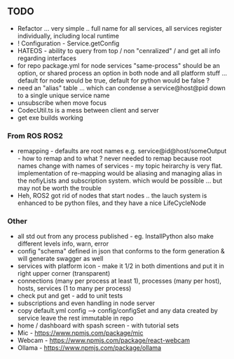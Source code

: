 ## TODO
* Refactor ... very simple .. full name for all services, all services register individually, including local runtime
* ! Configuration - Service.getConfig
* HATEOS - ability to query from top / non "cenralized" / and get all info regarding interfaces
* for repo package.yml for node services "same-process" should be an option, or shared process an option in both
  node and all platform stuff ... default for node would be true, default for python would be false ?
* need an "alias" table  ... which can condense a service@host@pid down to a single unique service name
* unsubscribe when move focus
* CodecUtil.ts is a mess between client and server
* get exe builds working

### From ROS ROS2
* remapping - defaults are root names e.g. service@id@host/someOutput - how to remap and to what ? 
never needed to remap because root names change with names of services - my topic heirarchy is very flat.
implementation of re-mapping would be aliasing and managing alias in the nofiyLists and subscription system.
which would be possible ... but may not be worth the trouble
* Heh, ROS2 got rid of nodes that start nodes .. the lauch system is enhanced to be python files, and they have
a nice LifeCycleNode

### Other
* all std out from any process published -  eg. InstallPython also make different levels info, warn, error
* config "schema" defined in json that conforms to the form generation & will generate swagger as well
* services with platform icon - make it 1/2 in both dimentions and put it in right upper corner (transparent)
* connections (many per process at least 1), processes (many per host), hosts, services (1 to many per process)
* check put and get - add to unit tests
* subscriptions and even handling in node server 
* copy default.yml config --> config/configSet and any data created by service leave the rest immutable in repo
* home / dashboard with spash screen - with tutorial sets
* Mic - https://www.npmjs.com/package/mic
* Webcam - https://www.npmjs.com/package/react-webcam
* Ollama - https://www.npmjs.com/package/ollama